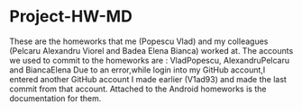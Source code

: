 # Project-HW-MD
These are the homeworks that me (Popescu Vlad) and my colleagues (Pelcaru Alexandru Viorel and Badea Elena Bianca) worked at.
The accounts we used to commit to the homeworks are : VladPopescu, AlexandruPelcaru and BiancaElena
Due to an error,while login into my GitHub account,I entered another GitHub account I made earlier (V1ad93) and made the last
commit from that account.
Attached to the Android homeworks is the documentation for them.
